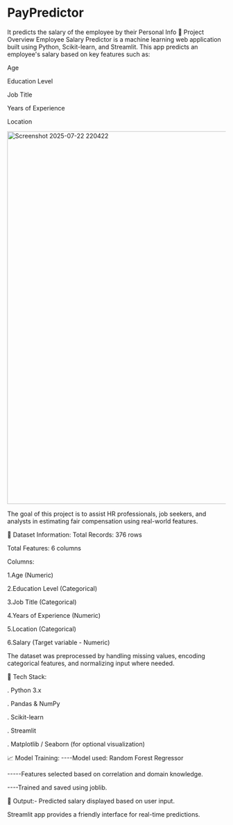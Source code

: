 # PayPredictor
It predicts the salary of the employee by their Personal Info
📌 Project Overview
Employee Salary Predictor is a machine learning web application built using Python, Scikit-learn, and Streamlit. This app predicts an employee's salary based on key features such as:

Age

Education Level

Job Title

Years of Experience

Location

<img width="1043" height="858" alt="Screenshot 2025-07-22 220422" src="https://github.com/user-attachments/assets/5df5c756-8d21-4caf-ba9f-da180bd630c0" />

The goal of this project is to assist HR professionals, job seekers, and analysts in estimating fair compensation using real-world features.

🧾 Dataset Information:
Total Records: 376 rows

Total Features: 6 columns

Columns:

1.Age (Numeric)

2.Education Level (Categorical)

3.Job Title (Categorical)

4.Years of Experience (Numeric)

5.Location (Categorical)

6.Salary (Target variable - Numeric)

The dataset was preprocessed by handling missing values, encoding categorical features, and normalizing input where needed.

🔧 Tech Stack:

. Python 3.x

. Pandas & NumPy

. Scikit-learn

. Streamlit

. Matplotlib / Seaborn (for optional visualization)

📈 Model Training:
----Model used: Random Forest Regressor

-----Features selected based on correlation and domain knowledge.

----Trained and saved using joblib.

📍 Output:-
Predicted salary displayed based on user input.

Streamlit app provides a friendly interface for real-time predictions.


